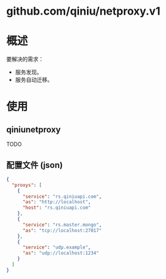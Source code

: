 github.com/qiniu/netproxy.v1
===================

# 概述

要解决的需求：

* 服务发现。
* 服务自动迁移。

# 使用

## qiniunetproxy

TODO

## 配置文件 (json)

```json
{
  "proxys": [
    {
      "service": "rs.qiniuapi.com",
      "as": "http://localhost",
      "host": "rs.qiniuapi.com"
    },
    {
      "service": "rs.master.mongo",
      "as": "tcp://localhost:27017"
    },
    {
      "service": "udp.example",
      "as": "udp://localhost:1234"
    }
  ]
}
```
